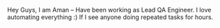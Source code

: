 Hey Guys, I am Aman – Have been working as Lead QA Engineer.
I love automating everything :) 
If I see anyone doing repeated tasks for hours.

<!---
amangit356/amangit356 is a ✨ special ✨ repository because its `README.md` (this file) appears on your GitHub profile.
You can click the Preview link to take a look at your changes.
--->
